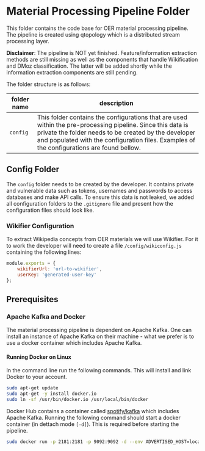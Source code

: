 # Material Processing Pipeline Folder

This folder contains the code base for OER material processing pipeline. The
pipeline is created using qtopology which is a distributed stream processing layer.

**Disclaimer**: The pipeline is NOT yet finished. Feature/information extraction
methods are still missing as well as the components that handle Wikification and
DMoz classification. The latter will be added shortly while the information
extraction components are still pending.

The folder structure is as follows:

| folder name | description |
| ----------- | ----------- |
| `config`    | This folder contains the configurations that are used within the pre-processing pipeline. Since this data is private the folder needs to be created by the developer and populated with the configuration files. Examples of the configurations are found bellow.|

## Config Folder

The `config` folder needs to be created by the developer. It contains private
and vulnerable data such as tokens, usernames and passwords to access databases
and make API calls. To ensure this data is not leaked, we added all configuration
folders to the `.gitignore` file and present how the configuration files should
look like.

### Wikifier Configuration

To extract Wikipedia concepts from OER materials we will use Wikifier. For it to
work the developer will need to create a file `/config/wikiconfig.js`
containing the following lines:

```javascript
module.exports = {
    wikifierUrl: 'url-to-wikifier',
    userKey: 'generated-user-key'
};
```

## Prerequisites

### Apache Kafka and Docker

The material processing pipeline is dependent on Apache Kafka. One can install
an instance of Apache Kafka on their machine - what we prefer is to use a docker
container which includes Apache Kafka.

#### Running Docker on Linux

In the command line run the following commands. This will install and link Docker
to your account.

```bash
sudo apt-get update
sudo apt-get -y install docker.io
sudo ln -sf /usr/bin/docker.io /usr/local/bin/docker
```

Docker Hub contains a container called [spotify/kafka](https://hub.docker.com/r/spotify/kafka/)
which includes Apache Kafka. Running the following command should start a docker
container (in dettach mode `[-d]`). This is required before starting the pipeline.

```bash
sudo docker run -p 2181:2181 -p 9092:9092 -d --env ADVERTISED_HOST=localhost --env ADVERTISED_PORT=9092 --name kafka -h kafka spotify/kafka
```

